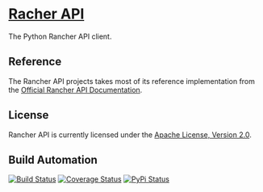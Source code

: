 # [Racher API](http://rancher_api.hive.pt)

The Python Rancher API client.

## Reference

The Rancher API projects takes most of its reference implementation from the [Official Rancher API Documentation](docs.rancher.com/rancher/api/).

## License

Rancher API is currently licensed under the [Apache License, Version 2.0](http://www.apache.org/licenses/).

## Build Automation

[![Build Status](https://travis-ci.org/hivesolutions/rancher_api.svg?branch=master)](https://travis-ci.org/hivesolutions/rancher_api)
[![Coverage Status](https://coveralls.io/repos/hivesolutions/rancher_api/badge.svg?branch=master)](https://coveralls.io/r/hivesolutions/rancher_api?branch=master)
[![PyPi Status](https://img.shields.io/pypi/v/rancher_api.svg)](https://pypi.python.org/pypi/rancher_api)
